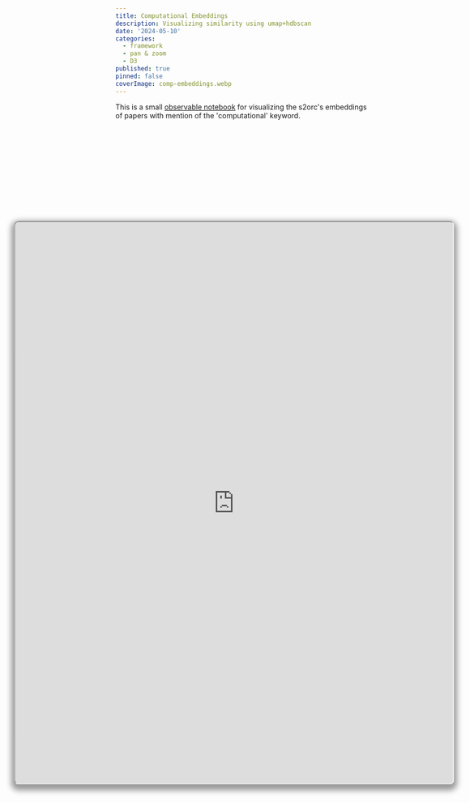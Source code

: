```yaml
---
title: Computational Embeddings
description: Visualizing similarity using umap+hdbscan
date: '2024-05-10'
categories:
  - framework
  - pan & zoom
  - D3
published: true
pinned: false
coverImage: comp-embeddings.webp
---
```


This is a small [observable notebook](https://observablehq.com/@jstonge/computational-embeddings) for visualizing the s2orc's embeddings of papers with mention of the 'computational' keyword. 

<div class="container" style="margin-top: 5vh;"> 
<iframe
  class="responsive-iframe" 
  title="s2orc comp embedding"
  src="https://observablehq.com/embed/@jstonge/computational-embeddings@latest?cell=*">
</iframe>
</div>

<style>
.container {
  position: relative;
  padding-bottom: 56.25%; /* 16:9 */
  padding-top: 25px;
  height: 800px;
  width: 90vw;
  max-width: 1200px;
  margin: auto;
}

.responsive-iframe {
  position: absolute;
  top: 0;
  left: 0;
  width: 100%;
  height: 100%;
  border-radius: 8px;
  transform: translateX(-23%);
  box-shadow: 0 0 0 0.75px rgba(128, 128, 128, 0.2), 0 6px 12px 6px rgba(0, 0, 0, 0.4);
}
</style>
